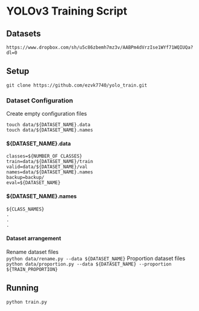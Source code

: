# YOLOv3 Training Script
## Datasets
`https://www.dropbox.com/sh/u5c86zbemh7mz3v/AABPm4dVrzIse1WYf71WQIUQa?dl=0`
## Setup
`git clone https://github.com/ezvk7740/yolo_train.git`
### Dataset Configuration
Create empty configuration files
```
touch data/${DATASET_NAME}.data
touch data/${DATASET_NAME}.names
```
#### ${DATASET_NAME}.data
```
classes=${NUMBER_OF CLASSES}
train=data/${DATASET_NAME}/train
valid=data/${DATASET_NAME}/val
names=data/${DATASET_NAME}.names
backup=backup/
eval=${DATASET_NAME}
```
#### ${DATASET_NAME}.names
```
${CLASS_NAMES}
.
.
.
```
#### Dataset arrangement
Rename dataset files  
`python data/rename.py --data ${DATASET_NAME}`
Proportion dataset files  
`python data/proportion.py --data ${DATASET_NAME} --proportion ${TRAIN_PROPORTION}`
## Running
`python train.py`

